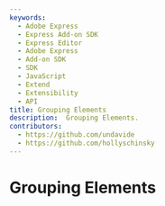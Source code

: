 ```yaml
---
keywords:
  - Adobe Express
  - Express Add-on SDK
  - Express Editor
  - Adobe Express
  - Add-on SDK
  - SDK
  - JavaScript
  - Extend
  - Extensibility
  - API
title: Grouping Elements
description:  Grouping Elements.
contributors:
  - https://github.com/undavide
  - https://github.com/hollyschinsky
---
```

# Grouping Elements